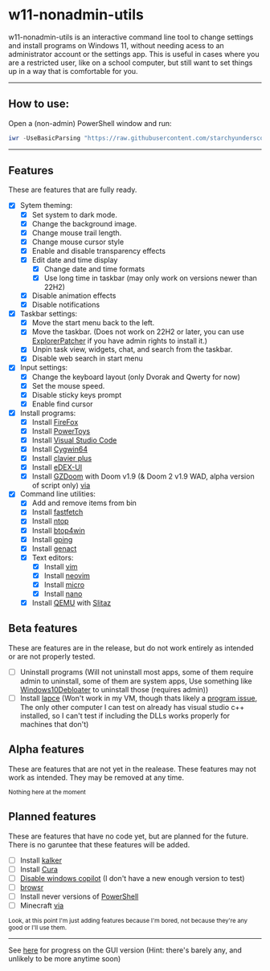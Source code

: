# w11-nonadmin-utils

w11-nonadmin-utils is an interactive command line tool to change settings and install programs on Windows 11, without needing acess to an administrator account or the settings app. This is useful in cases where you are a restricted user, like on a school computer, but still want to set things up in a way that is comfortable for you.

---

## How to use:

Open a (non-admin) PowerShell window and run:

```PowerShell
iwr -UseBasicParsing "https://raw.githubusercontent.com/starchyunderscore/w11-nonadmin-utils/main/current/run.ps1" | iex
```

---

## Features

These are features that are fully ready.

- [x] Sytem theming:
  - [x] Set system to dark mode.
  - [x] Change the background image.
  - [x] Change mouse trail length.
  - [x] Change mouse cursor style
  - [x] Enable and disable transparency effects
  - [x] Edit date and time display
    - [x] Change date and time formats
    - [x] Use long time in taskbar (may only work on versions newer than 22H2)
  - [x] Disable animation effects
  - [x] Disable notifications

- [x] Taskbar settings:
  - [x] Move the start menu back to the left.
  - [x] Move the taskbar. (Does not work on 22H2 or later, you can use [ExplorerPatcher](https://github.com/valinet/ExplorerPatcher/releases) if you have admin rights to install it.)
  - [x] Unpin task view, widgets, chat, and search from the taskbar.
  - [x] Disable web search in start menu

- [x] Input settings:
  - [x] Change the keyboard layout (only Dvorak and Qwerty for now)
  - [x] Set the mouse speed.
  - [x] Disable sticky keys prompt
  - [x] Enable find cursor

- [x] Install programs:
  - [x] Install [FireFox](https://www.mozilla.org/en-US/firefox/new/)
  - [x] Install [PowerToys](https://github.com/microsoft/PowerToys)
  - [x] Install [Visual Studio Code](https://github.com/microsoft/vscode)
  - [x] Install [Cygwin64](https://www.cygwin.com/)
  - [x] Install [clavier plus](https://github.com/guilryder/clavier-plus)
  - [x] Install [eDEX-UI](https://github.com/GitSquared/edex-ui)
  - [x] Install [GZDoom](https://github.com/ZDoom/gzdoom) with Doom v1.9 (& Doom 2 v1.9 WAD, alpha version of script only) [via](https://archive.org/details/2020_03_22_DOOM)

- [x] Command line utilities:
  - [x] Add and remove items from bin
  - [x] Install [fastfetch](https://github.com/LinusDierheimer/fastfetch)
  - [x] Install [ntop](https://github.com/gsass1/NTop)
  - [x] Install [btop4win](https://github.com/aristocratos/btop4win)
  - [x] Install [gping](https://github.com/orf/gping)
  - [x] Install [genact](https://github.com/svenstaro/genact)
  - [x] Text editors:
    - [x] Install [vim](https://github.com/vim/vim)
    - [x] Install [neovim](https://github.com/neovim/neovim)
    - [x] Install [micro](https://github.com/zyedidia/micro)
    - [x] Install [nano](https://github.com/lhmouse/nano-win)
  - [x] Install [QEMU](https://www.qemu.org/) with [Slitaz](https://www.slitaz.org)

## Beta features

These are features are in the release, but do not work entirely as intended or are not properly tested.

- [ ] Uninstall programs (Will not uninstall most apps, some of them require admin to uninstall, some of them are system apps, Use something like [Windows10Debloater](https://github.com/Sycnex/Windows10Debloater) to uninstall those (requires admin))
- [ ] Install [lapce](https://github.com/lapce/lapce) (Won't work in my VM, though thats likely a [program issue](https://github.com/lapce/lapce/issues/2143), The only other computer I can test on already has visual studio c++ installed, so I can't test if including the DLLs works properly for machines that don't)

## Alpha features

These are features that are not yet in the realease. These features may not work as intended. They may be removed at any time.

<sup>Nothing here at the moment</sup>

## Planned features

These are features that have no code yet, but are planned for the future. There is no garuntee that these features will be added.

- [ ] Install [kalker](https://github.com/PaddiM8/kalker)
- [ ] Install [Cura](https://github.com/Ultimaker/Cura/)
- [ ] [Disable windows copilot](https://allthings.how/how-to-disable-copilot-on-windows-11/) (I don't have a new enough version to test)
- [ ] [browsr](https://github.com/juftin/browsr)
- [ ] Install never versions of [PowerShell](https://github.com/PowerShell/PowerShell)
- [ ] Minecraft [via](https://aka.ms/minecraftClientGameCoreWindows)

<sup>Look, at this point I'm just adding features because I'm bored, not because they're any good or I'll use them.</sup>

---

See [here](https://github.com/starchyunderscore/w11-nonadmin-utils/blob/main/current/GUI-setup.ps1) for progress on the GUI version (Hint: there's barely any, and unlikely to be more anytime soon)
